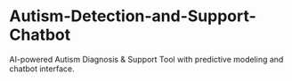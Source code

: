 # Autism-Detection-and-Support-Chatbot
AI-powered Autism Diagnosis &amp; Support Tool with predictive modeling and chatbot interface.
